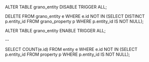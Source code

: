 


ALTER TABLE grano_entity DISABLE TRIGGER ALL;

DELETE FROM grano_entity e WHERE e.id NOT IN (SELECT DISTINCT p.entity_id FROM grano_property p WHERE p.entity_id IS NOT NULL);

ALTER TABLE grano_entity ENABLE TRIGGER ALL;



--

SELECT COUNT(e.id) FROM entity e WHERE e.id NOT IN (SELECT p.entity_id FROM property p WHERE p.entity_id IS NOT NULL);
